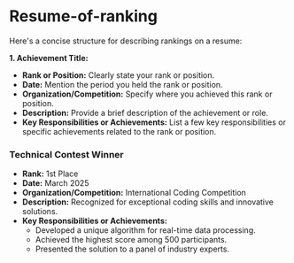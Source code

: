 # Resume-of-ranking


Here's a concise structure for describing rankings on a resume:

**1. Achievement Title:**
- **Rank or Position:** Clearly state your rank or position.
- **Date:** Mention the period you held the rank or position.
- **Organization/Competition:** Specify where you achieved this rank or position.
- **Description:** Provide a brief description of the achievement or role.
- **Key Responsibilities or Achievements:** List a few key responsibilities or specific achievements related to the rank or position.



### Technical Contest Winner
- **Rank:** 1st Place
- **Date:** March 2025
- **Organization/Competition:** International Coding Competition
- **Description:** Recognized for exceptional coding skills and innovative solutions.
- **Key Responsibilities or Achievements:**
  - Developed a unique algorithm for real-time data processing.
  - Achieved the highest score among 500 participants.
  - Presented the solution to a panel of industry experts.

